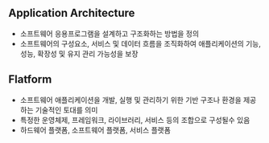 ## Application Architecture
+ 소프트웨어 응용프로그램을 설계하고 구조화하는 방법을 정의
+ 소프트웨어의 구성요소, 서비스 및 데이터 흐름을 조직화하여 애플리케이션의 기능, 성능, 확장성 및 유지 관리 가능성을 보장


## Flatform
+ 소프트웨어 애플리케이션을 개발, 실행 및 관리하기 위한 기반 구조나 환경을 제공하는 기술적인 토대를 의미
+ 특정한 운영체제, 프레임워크, 라이브러리, 서비스 등의 조합으로 구성될수 있음
+ 하드웨어 플랫폼, 소프트웨어 플랫폼, 서비스 플랫폼

